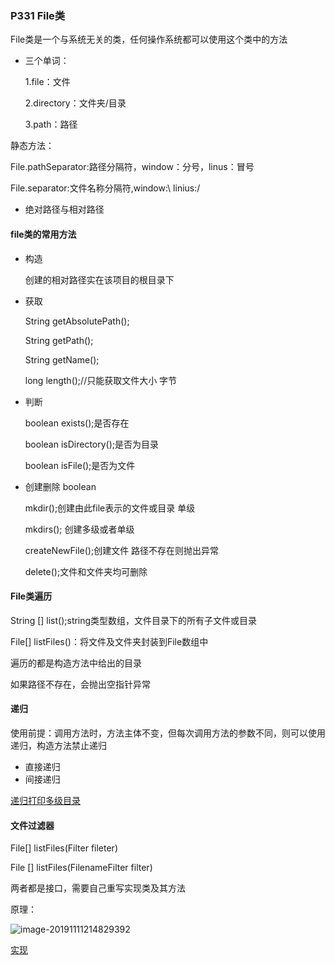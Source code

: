 ### P331 File类

File类是一个与系统无关的类，任何操作系统都可以使用这个类中的方法

* 三个单词：

  1.file：文件

  2.directory：文件夹/目录

  3.path：路径

静态方法：

File.pathSeparator:路径分隔符，window：分号，linus：冒号

File.separator:文件名称分隔符,window:\  linius:/

* 绝对路径与相对路径

#### file类的常用方法

* 构造

  创建的相对路径实在该项目的根目录下

* 获取

  String getAbsolutePath();

  String getPath();

  String getName();

  long length();//只能获取文件大小 字节

* 判断

  boolean  exists();是否存在

  boolean  isDirectory();是否为目录

  boolean isFile();是否为文件

* 创建删除  boolean

  mkdir();创建由此file表示的文件或目录  单级

  mkdirs(); 创建多级或者单级

  createNewFile();创建文件  路径不存在则抛出异常

  delete();文件和文件夹均可删除

#### File类遍历

String [] list();string类型数组，文件目录下的所有子文件或目录

File[] listFiles()：将文件及文件夹封装到File数组中

遍历的都是构造方法中给出的目录

如果路径不存在，会抛出空指针异常

#### 递归

使用前提：调用方法时，方法主体不变，但每次调用方法的参数不同，则可以使用递归，构造方法禁止递归

* 直接递归
* 间接递归

[递归打印多级目录](E:\YangChengCan\Learning\Java学习\代码\base-code\day04-code\src\com\yangcc\File\Demo04Recurison.java)

#### 文件过滤器

File[] listFiles(Filter fileter)

File [] listFiles(FilenameFilter filter)

两者都是接口，需要自己重写实现类及其方法

原理：

 ![image-20191111214829392](C:\Users\Administrator\AppData\Roaming\Typora\typora-user-images\image-20191111214829392.png)

[实现](E:\YangChengCan\Learning\Java学习\代码\base-code\day04-code\src\com\yangcc\File\Demo06Filter.java)





